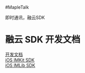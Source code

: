 #MapleTalk

即时通讯，融云SDK

# 融云 SDK 开发文档

[开发文档](http://www.rongcloud.cn/docs/) <br>
[iOS IMKit SDK](http://www.rongcloud.cn/docs/ios.html)<br>
[iOS IMLib SDK](http://www.rongcloud.cn/docs/ios_imlib.html)
